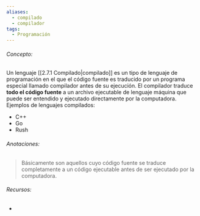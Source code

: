```yaml
---
aliases:
  - compilado
  - compilador
tags:
  - Programación
---
```

###### Concepto:

Un lenguaje [[2.7.1 Compilado|compilado]] es un tipo de lenguaje de programación en el que el código fuente es traducido por un programa especial llamado compilador antes de su ejecución. El compilador traduce **todo el código fuente** a un archivo ejecutable de lenguaje máquina que puede ser entendido y ejecutado directamente por la computadora. Ejemplos de lenguajes compilados:

- C++
- Go
- Rush

###### Anotaciones:

> Básicamente son aquellos cuyo código fuente se traduce completamente a un código ejecutable antes de ser ejecutado por la computadora.

###### Recursos:

- 